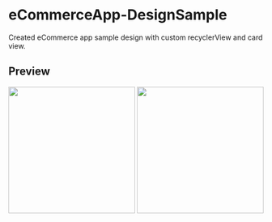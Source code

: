 # eCommerceApp-DesignSample
Created eCommerce app sample design with custom recyclerView and card view.
## Preview
<img src="https://github.com/Wassi01/eCommerceApp-DesignSample/blob/master/images/Screenshot_2019-12-26-21-20-59.png" width="250px" /> <img src="https://github.com/Wassi01/eCommerceApp-DesignSample/blob/master/images/Screenshot_2019-12-26-21-27-26.png" width="250px" />
